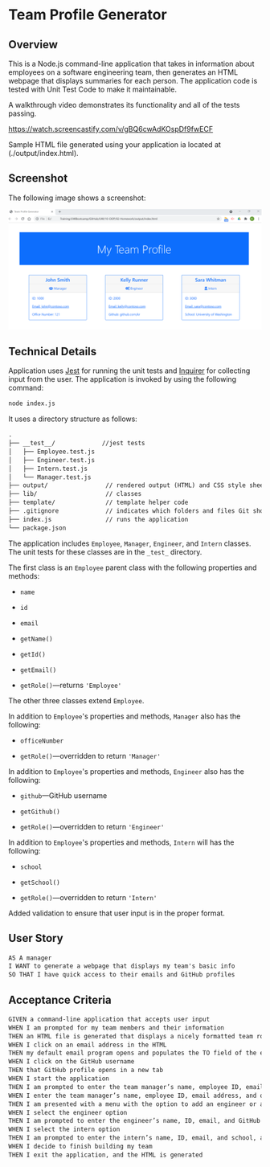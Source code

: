 # Team Profile Generator

## Overview


This is a Node.js command-line application that takes in information about employees on a software engineering team, then generates an HTML webpage that displays summaries for each person. The application code is tested with Unit Test Code to make it maintainable.


A walkthrough video demonstrates its functionality and all of the tests passing. 

https://watch.screencastify.com/v/gBQ6cwAdKOspDf9fwECF

Sample HTML file generated using your application ia located at (./output/index.html).

## Screenshot

The following image shows a screenshot:

![HTML webpage titled “My Team Profile”.](./Assets/TeamProfileScreenshot.png)

## Technical Details

Application uses [Jest](https://www.npmjs.com/package/jest) for running the unit tests and [Inquirer](https://www.npmjs.com/package/inquirer) for collecting input from the user. The application is invoked by using the following command:

```bash
node index.js
```

It uses a directory structure as follows:

```md
.
├── __test__/             //jest tests
│   ├── Employee.test.js
│   ├── Engineer.test.js
│   ├── Intern.test.js
│   └── Manager.test.js
├── output/                // rendered output (HTML) and CSS style sheet      
├── lib/                   // classes
├── template/              // template helper code 
├── .gitignore             // indicates which folders and files Git should ignore
├── index.js               // runs the application
└── package.json           
```

The application includes `Employee`, `Manager`, `Engineer`, and `Intern` classes. The unit tests for these classes  are in the `_test_` directory.

The first class is an `Employee` parent class with the following properties and methods:

* `name`

* `id`

* `email`

* `getName()`

* `getId()`

* `getEmail()`

* `getRole()`&mdash;returns `'Employee'`

The other three classes extend `Employee`.

In addition to `Employee`'s properties and methods, `Manager` also has the following:

* `officeNumber`

* `getRole()`&mdash;overridden to return `'Manager'`

In addition to `Employee`'s properties and methods, `Engineer` also has the following:

* `github`&mdash;GitHub username

* `getGithub()`

* `getRole()`&mdash;overridden to return `'Engineer'`

In addition to `Employee`'s properties and methods, `Intern` will has the following:

* `school`

* `getSchool()`

* `getRole()`&mdash;overridden to return `'Intern'`

Added validation to ensure that user input is in the proper format.


## User Story

```md
AS A manager
I WANT to generate a webpage that displays my team's basic info
SO THAT I have quick access to their emails and GitHub profiles
```

## Acceptance Criteria

```md
GIVEN a command-line application that accepts user input
WHEN I am prompted for my team members and their information
THEN an HTML file is generated that displays a nicely formatted team roster based on user input
WHEN I click on an email address in the HTML
THEN my default email program opens and populates the TO field of the email with the address
WHEN I click on the GitHub username
THEN that GitHub profile opens in a new tab
WHEN I start the application
THEN I am prompted to enter the team manager’s name, employee ID, email address, and office number
WHEN I enter the team manager’s name, employee ID, email address, and office number
THEN I am presented with a menu with the option to add an engineer or an intern or to finish building my team
WHEN I select the engineer option
THEN I am prompted to enter the engineer’s name, ID, email, and GitHub username, and I am taken back to the menu
WHEN I select the intern option
THEN I am prompted to enter the intern’s name, ID, email, and school, and I am taken back to the menu
WHEN I decide to finish building my team
THEN I exit the application, and the HTML is generated
```


